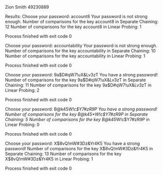 Zion Smith 49230889

Results: 
Choose your password:
account8
Your password is not strong enough.
Number of comparisons for the key account8 in Separate Chaining: 12
Number of comparisons for the key account8 in Linear Probing: 1

Process finished with exit code 0

Choose your password:
accountability
Your password is not strong enough.
Number of comparisons for the key accountability in Separate Chaining: 10
Number of comparisons for the key accountability in Linear Probing: 1

Process finished with exit code 0

Choose your password:
9a$D#qW7!uX&Lv3zT
You have a strong password!
Number of comparisons for the key 9a$D#qW7!uX&Lv3zT in Separate Chaining: 11
Number of comparisons for the key 9a$D#qW7!uX&Lv3zT in Linear Probing: 2

Process finished with exit code 0

Choose your password:
B@k45*W!c$Y7#zR9P
You have a strong password!
Number of comparisons for the key B@k45*W!c$Y7#zR9P in Separate Chaining: 5
Number of comparisons for the key B@k45*W!c$Y7#zR9P in Linear Probing: 0

Process finished with exit code 0

Choose your password:
X$8vQ!mW#3Dz&Yr4K5
You have a strong password!
Number of comparisons for the key X$8vQ!mW#3Dz&Yr4K5 in Separate Chaining: 13
Number of comparisons for the key X$8vQ!mW#3Dz&Yr4K5 in Linear Probing: 1

Process finished with exit code 0
